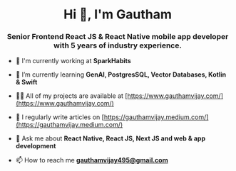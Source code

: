 <h1 align="center">Hi 👋, I'm Gautham</h1>

<h3 align="center">Senior Frontend React JS & React Native mobile app developer with 5 years of industry experience.</h3>

- 🔭 I'm currently working at **SparkHabits**

- 🌱 I’m currently learning **GenAI, PostgresSQL, Vector Databases, Kotlin & Swift**

- 👨‍💻 All of my projects are available at [https://www.gauthamvijay.com/](https://www.gauthamvijay.com/)

- 📝 I regularly write articles on [https://gauthamvijay.medium.com/](https://gauthamvijay.medium.com/)

- 💬 Ask me about **React Native, React JS, Next JS and web & app development**

- 📫 How to reach me **gauthamvijay495@gmail.com**
